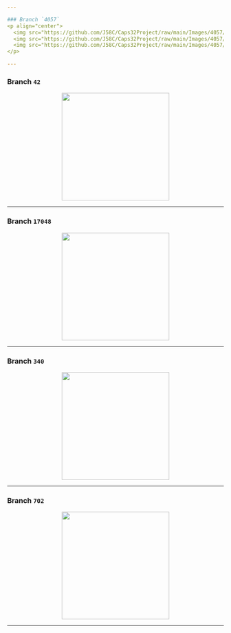 ```yaml
---

### Branch `4057`
<p align="center">
  <img src="https://github.com/J58C/Caps32Project/raw/main/Images/4057/top.png" height="260">
  <img src="https://github.com/J58C/Caps32Project/raw/main/Images/4057/bottom.png" height="260">
  <img src="https://github.com/J58C/Caps32Project/raw/main/Images/4057/rotating.gif">
</p>

---
```


### Branch `42`
<p align="center">
  <img src="https://github.com/J58C/Caps32Project/raw/main/Images/42/rotating.gif" width="250">
</p>

---

### Branch `17048`
<p align="center">
  <img src="https://github.com/J58C/Caps32Project/raw/main/Images/17048/rotating.gif" width="250">
</p>

---

### Branch `340`
<p align="center">
  <img src="https://github.com/J58C/Caps32Project/raw/main/Images/340/rotating.gif" width="250">
</p>

---

### Branch `702`
<p align="center">
  <img src="https://github.com/J58C/Caps32Project/raw/main/Images/702/rotating.gif" width="250">
</p>

---
